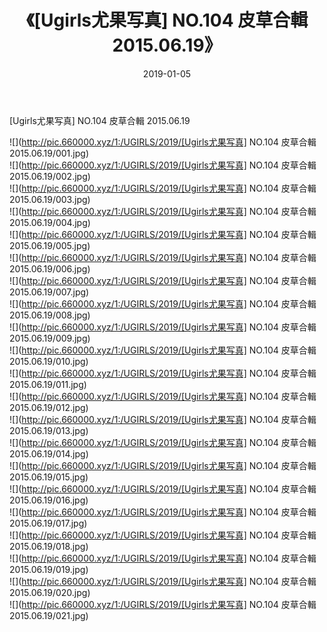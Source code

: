 ﻿---
layout: post
title:  《[Ugirls尤果写真] NO.104 皮草合輯 2015.06.19》
date:   2019-01-05
img: http://pic.660000.xyz/1:/UGIRLS/2019/[Ugirls尤果写真] NO.104 皮草合輯 2015.06.19/000.jpg
categories: [美女, 清纯, 唯美]
---

[Ugirls尤果写真] NO.104 皮草合輯 2015.06.19

 ![](http://pic.660000.xyz/1:/UGIRLS/2019/[Ugirls尤果写真] NO.104 皮草合輯 2015.06.19/001.jpg) <br>![](http://pic.660000.xyz/1:/UGIRLS/2019/[Ugirls尤果写真] NO.104 皮草合輯 2015.06.19/002.jpg) <br>![](http://pic.660000.xyz/1:/UGIRLS/2019/[Ugirls尤果写真] NO.104 皮草合輯 2015.06.19/003.jpg) <br>![](http://pic.660000.xyz/1:/UGIRLS/2019/[Ugirls尤果写真] NO.104 皮草合輯 2015.06.19/004.jpg) <br>![](http://pic.660000.xyz/1:/UGIRLS/2019/[Ugirls尤果写真] NO.104 皮草合輯 2015.06.19/005.jpg) <br>![](http://pic.660000.xyz/1:/UGIRLS/2019/[Ugirls尤果写真] NO.104 皮草合輯 2015.06.19/006.jpg) <br>![](http://pic.660000.xyz/1:/UGIRLS/2019/[Ugirls尤果写真] NO.104 皮草合輯 2015.06.19/007.jpg) <br>![](http://pic.660000.xyz/1:/UGIRLS/2019/[Ugirls尤果写真] NO.104 皮草合輯 2015.06.19/008.jpg) <br>![](http://pic.660000.xyz/1:/UGIRLS/2019/[Ugirls尤果写真] NO.104 皮草合輯 2015.06.19/009.jpg) <br>![](http://pic.660000.xyz/1:/UGIRLS/2019/[Ugirls尤果写真] NO.104 皮草合輯 2015.06.19/010.jpg) <br>![](http://pic.660000.xyz/1:/UGIRLS/2019/[Ugirls尤果写真] NO.104 皮草合輯 2015.06.19/011.jpg) <br>![](http://pic.660000.xyz/1:/UGIRLS/2019/[Ugirls尤果写真] NO.104 皮草合輯 2015.06.19/012.jpg) <br>![](http://pic.660000.xyz/1:/UGIRLS/2019/[Ugirls尤果写真] NO.104 皮草合輯 2015.06.19/013.jpg) <br>![](http://pic.660000.xyz/1:/UGIRLS/2019/[Ugirls尤果写真] NO.104 皮草合輯 2015.06.19/014.jpg) <br>![](http://pic.660000.xyz/1:/UGIRLS/2019/[Ugirls尤果写真] NO.104 皮草合輯 2015.06.19/015.jpg) <br>![](http://pic.660000.xyz/1:/UGIRLS/2019/[Ugirls尤果写真] NO.104 皮草合輯 2015.06.19/016.jpg) <br>![](http://pic.660000.xyz/1:/UGIRLS/2019/[Ugirls尤果写真] NO.104 皮草合輯 2015.06.19/017.jpg) <br>![](http://pic.660000.xyz/1:/UGIRLS/2019/[Ugirls尤果写真] NO.104 皮草合輯 2015.06.19/018.jpg) <br>![](http://pic.660000.xyz/1:/UGIRLS/2019/[Ugirls尤果写真] NO.104 皮草合輯 2015.06.19/019.jpg) <br>![](http://pic.660000.xyz/1:/UGIRLS/2019/[Ugirls尤果写真] NO.104 皮草合輯 2015.06.19/020.jpg) <br>![](http://pic.660000.xyz/1:/UGIRLS/2019/[Ugirls尤果写真] NO.104 皮草合輯 2015.06.19/021.jpg) <br>